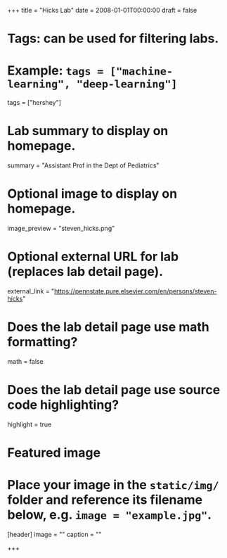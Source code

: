 +++
title = "Hicks Lab"
date = 2008-01-01T00:00:00
draft = false

# Tags: can be used for filtering labs.
# Example: `tags = ["machine-learning", "deep-learning"]`
tags = ["hershey"]

# Lab summary to display on homepage.
summary = "Assistant Prof in the Dept of Pediatrics"

# Optional image to display on homepage.
image_preview = "steven_hicks.png"

# Optional external URL for lab (replaces lab detail page).
external_link = "https://pennstate.pure.elsevier.com/en/persons/steven-hicks"

# Does the lab detail page use math formatting?
math = false

# Does the lab detail page use source code highlighting?
highlight = true

# Featured image
# Place your image in the `static/img/` folder and reference its filename below, e.g. `image = "example.jpg"`.
[header]
image = ""
caption = ""

+++
